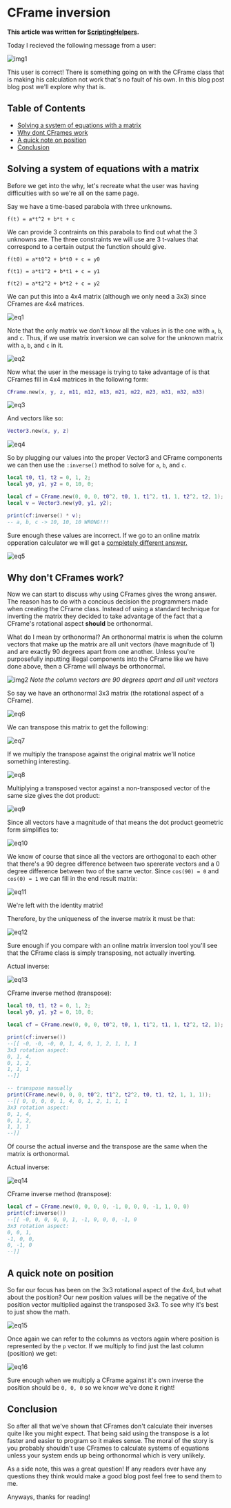 # CFrame inversion

**This article was written for [ScriptingHelpers](https://scriptinghelpers.org/blog/community-question-solving-system-of-equations-with-cframes).**

Today I recieved the following message from a user:

![img1](imgs/inversion/img1.png)

This user is correct! There is something going on with the CFrame class that is making his calculation not work that's no fault of his own. In this blog post blog post we'll explore why that is.


## Table of Contents

* [Solving a system of equations with a matrix](#solving-a-system-of-equations-with-a-matrix)
* [Why dont CFrames work](#why-dont-cframes-work)
* [A quick note on position](#a-quick-note-on-position)
* [Conclusion](#conclusion)

## Solving a system of equations with a matrix

Before we get into the why, let's recreate what the user was having difficulties with so we're all on the same page.

Say we have a time-based parabola with three unknowns.

`f(t) = a*t^2 + b*t + c`

We can provide 3 contraints on this parabola to find out what the 3 unknowns are. The three constraints we will use are 3 t-values that correspond to a certain output the function should give.

`f(t0) = a*t0^2 + b*t0 + c = y0`

`f(t1) = a*t1^2 + b*t1 + c = y1`

`f(t2) = a*t2^2 + b*t2 + c = y2`

We can put this into a 4x4 matrix (although we only need a 3x3) since CFrames are 4x4 matrices.

![eq1](imgs/inversion/eq1.png)

Note that the only matrix we don't know all the values in is the one with `a`, `b`, and `c`. Thus, if we use matrix inversion we can solve for the unknown matrix with `a`, `b`, and `c` in it.

![eq2](imgs/inversion/eq2.png)

Now what the user in the message is trying to take advantage of is that CFrames fill in 4x4 matrices in the following form:

```Lua
CFrame.new(x, y, z, m11, m12, m13, m21, m22, m23, m31, m32, m33)
```

![eq3](imgs/inversion/eq3.png)

And vectors like so:

```Lua
Vector3.new(x, y, z)
```

![eq4](imgs/inversion/eq4.png)

So by plugging our values into the proper Vector3 and CFrame components we can then use the `:inverse()` method to solve for `a`, `b`, and `c`.

```Lua
local t0, t1, t2 = 0, 1, 2;
local y0, y1, y2 = 0, 10, 0;

local cf = CFrame.new(0, 0, 0, t0^2, t0, 1, t1^2, t1, 1, t2^2, t2, 1);
local v = Vector3.new(y0, y1, y2);

print(cf:inverse() * v); 
-- a, b, c -> 10, 10, 10 WRONG!!!
```

Sure enough these values are incorrect. If we go to an online matrix opperation calculator we will get a [completely different answer.](https://www.symbolab.com/solver/matrix-calculator/%5Cbegin%7Bpmatrix%7D0%260%261%260%5C%5C%201%261%261%260%5C%5C%204%262%261%260%5C%5C%200%260%260%261%5Cend%7Bpmatrix%7D%5E%7B-1%7D%5Cbegin%7Bpmatrix%7D0%5C%5C%2010%5C%5C%200%5C%5C%201%5Cend%7Bpmatrix%7D)

![eq5](imgs/inversion/eq5.png)

## Why don't CFrames work?

Now we can start to discuss why using CFrames gives the wrong answer. The reason has to do with a concious decision the programmers made when creating the CFrame class. Instead of using a standard technique for inverting the matrix they decided to take advantage of the fact that a CFrame's rotational aspect **should** be orthonormal.

What do I mean by orthonormal? An orthonormal matrix is when the column vectors that make up the matrix are all unit vectors (have magnitude of 1) and are exactly 90 degrees apart from one another. Unless you're purposefully inputting illegal components into the CFrame like we have done above, then a CFrame will always be orthonormal.

![img2](imgs/inversion/img2.gif)
*Note the column vectors are 90 degrees apart and all unit vectors*

So say we have an orthonormal 3x3 matrix (the rotational aspect of a CFrame).

![eq6](imgs/inversion/eq6.png)

We can transpose this matrix to get the following:

![eq7](imgs/inversion/eq7.png)

If we multiply the transpose against the original matrix we'll notice something interesting.

![eq8](imgs/inversion/eq8.png)

Multiplying a transposed vector against a non-transposed vector of the same size gives the dot product:

![eq9](imgs/inversion/eq9.png)

Since all vectors have a magnitude of that means the dot product geometric form simplifies to:

![eq10](imgs/inversion/eq10.png)

We know of course that since all the vectors are orthogonal to each other that there's a 90 degree difference between two spererate vectors and a 0 degree difference between two of the same vector. Since `cos(90) = 0` and `cos(0) = 1` we can fill in the end result matrix:

![eq11](imgs/inversion/eq11.png)

We're left with the identity matrix!

Therefore, by the uniqueness of the inverse matrix it must be that:

![eq12](imgs/inversion/eq12.png)

Sure enough if you compare with an online matrix inversion tool you'll see that the CFrame class is simply transposing, not actually inverting.

Actual inverse:

![eq13](imgs/inversion/eq13.png)

CFrame inverse method (transpose):

```Lua
local t0, t1, t2 = 0, 1, 2;
local y0, y1, y2 = 0, 10, 0;

local cf = CFrame.new(0, 0, 0, t0^2, t0, 1, t1^2, t1, 1, t2^2, t2, 1);

print(cf:inverse())
--[[ -0, -0, -0, 0, 1, 4, 0, 1, 2, 1, 1, 1
3x3 rotation aspect:
0, 1, 4, 
0, 1, 2, 
1, 1, 1
--]]

-- transpose manually
print(CFrame.new(0, 0, 0, t0^2, t1^2, t2^2, t0, t1, t2, 1, 1, 1));
--[[ 0, 0, 0, 0, 1, 4, 0, 1, 2, 1, 1, 1
3x3 rotation aspect:
0, 1, 4, 
0, 1, 2, 
1, 1, 1
--]]
```

Of course the actual inverse and the transpose are the same when the matrix is orthonormal.

Actual inverse:

![eq14](imgs/inversion/eq14.png)

CFrame inverse method (transpose):

```Lua
local cf = CFrame.new(0, 0, 0, 0, -1, 0, 0, 0, -1, 1, 0, 0)
print(cf:inverse())
--[[ -0, 0, 0, 0, 0, 1, -1, 0, 0, 0, -1, 0
3x3 rotation aspect:
0, 0, 1, 
-1, 0, 0, 
0, -1, 0
--]]
```

## A quick note on position

So far our focus has been on the 3x3 rotational aspect of the 4x4, but what about the position? Our new position values will be the negative of the position vector multiplied against the transposed 3x3. To see why it's best to just show the math.

![eq15](imgs/inversion/eq15.png)

Once again we can refer to the columns as vectors again where position is represented by the `p` vector. If we multiply to find just the last column (position) we get:

![eq16](imgs/inversion/eq16.png)

Sure enough when we multiply a CFrame against it's own inverse the position should be `0, 0, 0` so we know we've done it right!

## Conclusion

So after all that we've shown that CFrames don't calculate their inverses quite like you might expect. That being said using the transpose is a lot faster and easier to program so it makes sense. The moral of the story is you probably shouldn't use CFrames to calculate systems of equations unless your system ends up being orthonormal which is very unlikely.

As a side note, this was a great question! If any readers ever have any questions they think would make a good blog post feel free to send them to me.

Anyways, thanks for reading!
